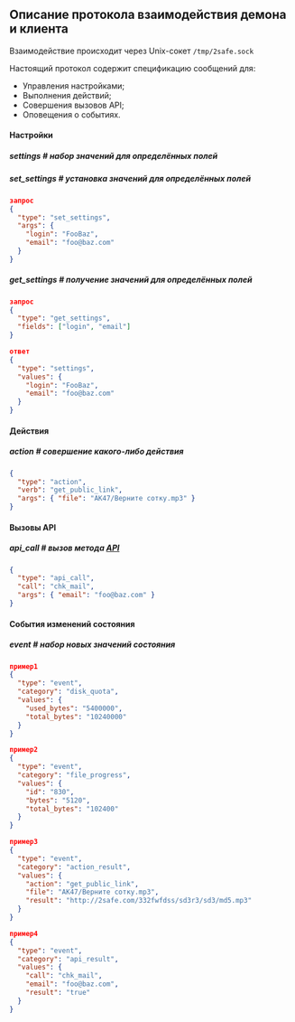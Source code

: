 ## Описание протокола взаимодействия демона и клиента

Взаимодействие происходит через Unix-сокет `/tmp/2safe.sock`

Настоящий протокол содержит спецификацию сообщений для:
* Управления настройками;
* Выполнения действий;
* Совершения вызовов API;
* Оповещения о событиях.

#### Настройки
##### *settings* # набор значений для определённых полей
##### *set_settings* # установка значений для определённых полей
```json
запрос
{
  "type": "set_settings",
  "args": {
    "login": "FooBaz",
    "email": "foo@baz.com"
  }
}
```
##### *get_settings* # получение значений для определённых полей
```json
запрос
{
  "type": "get_settings",
  "fields": ["login", "email"]
}

ответ
{
  "type": "settings",
  "values": {
    "login": "FooBaz",
    "email": "foo@baz.com"
  }
}
```
#### Действия
##### *action* # совершение какого-либо действия
```json
{
  "type": "action",
  "verb": "get_public_link",
  "args": { "file": "AK47/Верните сотку.mp3" }
}
```
#### Вызовы API
##### *api_call* # вызов метода [API](https://github.com/Xlab/lib2safe/blob/master/safecalls.h)
```json
{
  "type": "api_call",
  "call": "chk_mail",
  "args": { "email": "foo@baz.com" }
}
```

#### События изменений состояния
##### *event* # набор новых значений состояния
```json
пример1
{
  "type": "event",
  "category": "disk_quota",
  "values": {
    "used_bytes": "5400000",
    "total_bytes": "10240000"
  }
}

пример2
{
  "type": "event",
  "category": "file_progress",
  "values": {
    "id": "830",
    "bytes": "5120",
    "total_bytes": "102400"
  }
}

пример3
{
  "type": "event",
  "category": "action_result",
  "values": {
    "action": "get_public_link",
    "file": "AK47/Верните сотку.mp3",
    "result": "http://2safe.com/332fwfdss/sd3r3/sd3/md5.mp3"
  }
}

пример4
{
  "type": "event",
  "category": "api_result",
  "values": {
    "call": "chk_mail",
    "email": "foo@baz.com",
    "result": "true"
  }
}
```
